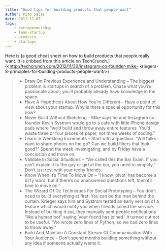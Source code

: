 ```yaml
---
title: "Good tips for building products that people want"
author: Pito Salas
date: 2012-12-07
tags:
    - entrepeneurship
    - lean-startup
    - products
    - startups
---
```




Here is [a good cheat sheet on how to build products that people really want.
It is cribbed from this article on
TechCrunch.](<http://techcrunch.com/2012/11/30/instagram-co-founder-mike-
kriegers-8-principles-for-building-products-people-want/>)

>   * Draw On Previous Experience and Understanding – The biggest problem is
> startups in search of a problem. Chase what you’re passionate about; you’ll
> probably already have knowledge in the space.
>   * Have A Hypothesis About How You’re Different – Have a point of view
> about your startup. Why is there a special opportunity for this now?
>   * Never Build Without Sketching – Mike says he and Instagram co-founder
> Kevin Systrom would go to a cafe with little iPhone design pads where “we’d
> build and throw away entire features. You’d waste three or four pieces of
> paper, not three weeks of coding.”
>   * Learn In Weeklong Increments – Start with a question: “Will folks want
> to share photos on the go? Can we build filters that look good?” Spend the
> week investigating, and by Friday have a conclusion and move on.
>   * Validate In Social Situations – “We called this the Bar Exam. If you
> can’t explain it to the guy or girl at the bar, you need to simplify.” Don’t
> just test with your techy friends.
>   * Know When It’s Time To Move On – “I know ‘pivot’ has become a dirty
> word, but if there’s no unanswered questions left, then it’s time to move
> on.”
>   * The Wizard Of Oz Techniques For Social Prototyping – You don’t need to
> build everything at first. You can be the man behind the curtain. Krieger
> says him and Systrom tested an early version of a feature which would notify
> you when friends joined the service. Instead of building it out, they
> manually sent people notifications “like a human bot” saying ‘your friend
> has joined.’ It turned out not to be useful. “We wrote zero lines of Python,
> so we had zero lines to throw away.”
>   * Build And Maintain A Constant Stream Of Communication With Your Audience
> – Don’t spend months building something without any idea if someone actually
> wants it.
>


